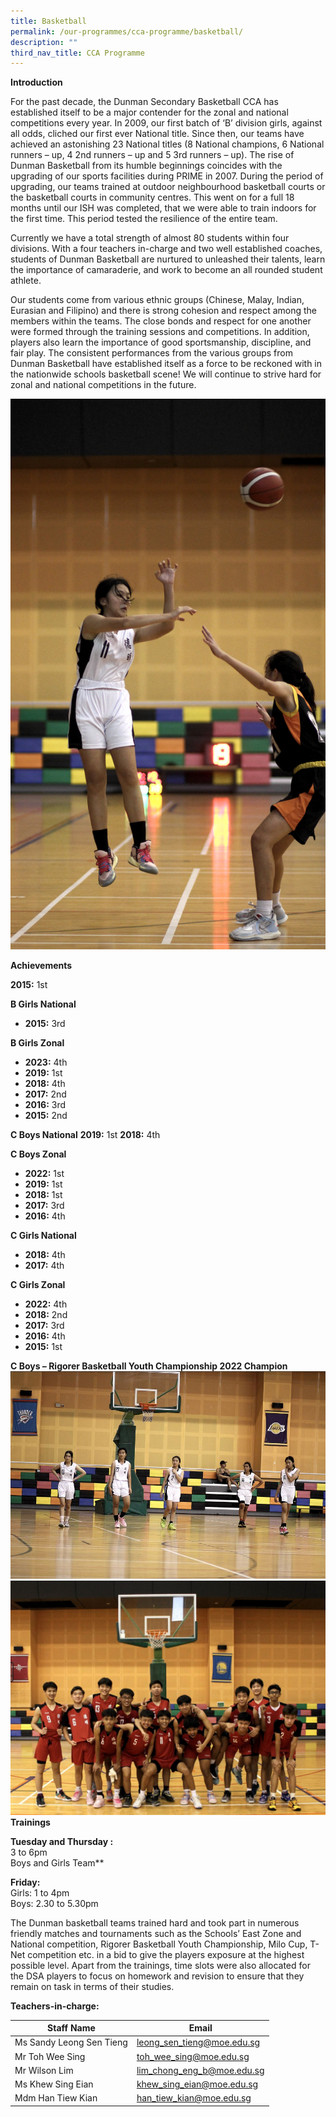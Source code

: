 ```yaml
---
title: Basketball
permalink: /our-programmes/cca-programme/basketball/
description: ""
third_nav_title: CCA Programme
---
```

**Introduction**

For the past decade, the Dunman Secondary Basketball CCA has established itself to be a major contender for the zonal and national competitions every year. In 2009, our first batch of ‘B’ division girls, against all odds, cliched our first ever National title. Since then, our teams have achieved an astonishing 23 National titles (8 National champions, 6 National runners – up, 4 2nd runners – up and 5 3rd runners – up).
The rise of Dunman Basketball from its humble beginnings coincides with the upgrading of our sports facilities during PRIME in 2007. During the period of upgrading, our teams trained at outdoor neighbourhood basketball courts or the basketball courts in community centres. This went on for a full 18 months until our ISH was completed, that we were able to train indoors for the first time. This period tested the resilience of the entire team.

Currently we have a total strength of almost 80 students within four divisions. With a four teachers in-charge and two well established coaches, students of Dunman Basketball are nurtured to unleashed their talents, learn the importance of camaraderie, and work to become an all rounded student athlete.

Our students come from various ethnic groups (Chinese, Malay, Indian, Eurasian and Filipino) and there is strong cohesion and respect among the members within the teams. The close bonds and respect for one another were formed through the training sessions and competitions. In addition, players also learn the importance of good sportsmanship, discipline, and fair play.
The consistent performances from the various groups from Dunman Basketball have established itself as a force to be reckoned with in the nationwide schools basketball scene! We will continue to strive hard for zonal and national competitions in the future.

![](/images/CCA%20Photos/Basketball/Basketball_28042023/pic%2001a.jpg) 

**Achievements**

**2015:** 1st

**B Girls National**
* **2015:** 3rd

**B Girls Zonal**
* **2023:** 4th
* **2019:** 1st
* **2018:** 4th
* **2017:** 2nd
* **2016:** 3rd
* **2015:** 2nd

**C Boys National**
**2019:** 1st
**2018:** 4th

**C Boys Zonal**
* **2022:** 1st
* **2019:** 1st
* **2018:** 1st
* **2017:** 3rd
* **2016:** 4th

**C Girls National**
* **2018:** 4th
* **2017:** 4th

**C Girls Zonal**
* **2022:** 4th
* **2018:** 2nd
* **2017:** 3rd
* **2016:** 4th
* **2015:** 1st

**C Boys – Rigorer Basketball Youth Championship 2022 
Champion**<br>
![](/images/CCA%20Photos/Basketball/image05a.jpg)
<br>![](/images/CCA%20Photos/Basketball/Basketball_28042023/pic%2006a-2.JPG)<br>
**Trainings**

**Tuesday and Thursday :** <br>
3 to 6pm <br>
Boys and Girls Team**

<b>Friday: </b><br>
Girls: 1 to 4pm <br>
Boys: 2.30 to 5.30pm


The Dunman basketball teams trained hard and took part in numerous friendly matches and tournaments such as the Schools’ East Zone and National competition, Rigorer Basketball Youth Championship, Milo Cup, T-Net competition etc. in a bid to give the players exposure at the highest possible level.
Apart from the trainings, time slots were also allocated for the DSA players to focus on homework and revision to ensure that they remain on task in terms of their studies.

**Teachers-in-charge:**


|  Staff Name| Email
| -------- | -------- 
| Ms Sandy Leong Sen Tieng   | leong_sen_tieng@moe.edu.sg
| Mr Toh Wee Sing   |  toh_wee_sing@moe.edu.sg 
| Mr Wilson Lim   |   lim_chong_eng_b@moe.edu.sg 
Ms Khew Sing Eian | khew_sing_eian@moe.edu.sg 
 Mdm Han Tiew Kian | han_tiew_kian@moe.edu.sg